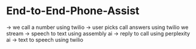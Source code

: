 # End-to-End-Phone-Assist

-> we call a number using twilio
-> user picks call answers using twilio we stream
-> speech to text using assembly ai
-> reply to call using perplexity ai
-> text to speech using twilio

